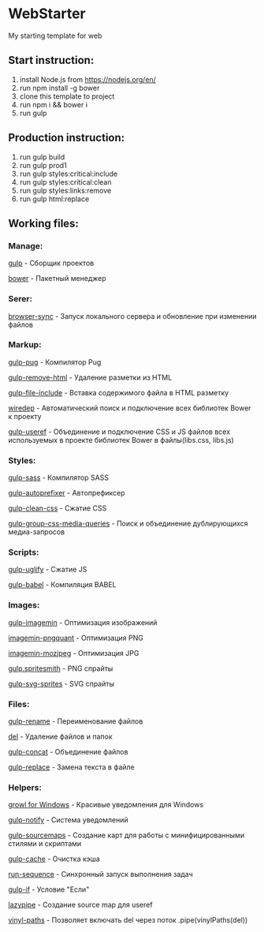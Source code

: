 # WebStarter
My starting template for web

## Start instruction:
1. install Node.js from https://nodejs.org/en/
2. run npm install -g bower
3. clone this template to project
4. run npm i && bower i
5. run gulp

## Production instruction:
1. run gulp build
2. run gulp prod1
3. run gulp styles:critical:include
4. run gulp styles:critical:clean
5. run gulp styles:links:remove
6. run gulp html:replace

## Working files:
### Manage:
[gulp](https://www.npmjs.com/package/gulp) - Сборщик проектов

[bower](https://www.npmjs.com/package/bower) - Пакетный менеджер

### Serer:
[browser-sync](https://www.npmjs.com/package/browser-sync) - Запуск локального сервера и обновление при изменении файлов

### Markup:
[gulp-pug](https://www.npmjs.com/package/gulp-pug) - Компилятор Pug

[gulp-remove-html](https://www.npmjs.com/package/gulp-remove-html) - Удаление разметки из HTML

[gulp-file-include](https://www.npmjs.com/package/gulp-file-include) - Вставка содержимого файла в HTML разметку

[wiredep](https://www.npmjs.com/package/wiredep) - Автоматический поиск и подключение всех библиотек Bower к проекту

[gulp-useref](https://www.npmjs.com/package/gulp-useref) - Объединение и подключение CSS и JS файлов всех используемых в проекте библиотек Bower в файлы(libs.css, libs.js)

### Styles:
[gulp-sass](https://www.npmjs.com/package/gulp-sass) - Компилятор SASS

[gulp-autoprefixer](https://www.npmjs.com/package/gulp-autoprefixer) - Автопрефиксер

[gulp-clean-css](https://www.npmjs.com/package/gulp-clean-css) - Сжатие CSS

[gulp-group-css-media-queries](https://www.npmjs.com/package/gulp-group-css-media-queries) - Поиск и объединение дублирующихся медиа-запросов

### Scripts:
[gulp-uglify](https://www.npmjs.com/package/gulp-uglify) - Сжатие JS

[gulp-babel](https://www.npmjs.com/package/gulp-babel) - Компиляция BABEL

### Images:
[gulp-imagemin](https://www.npmjs.com/package/gulp-imagemin) - Оптимизация изображений

[imagemin-pngquant](https://www.npmjs.com/package/imagemin-pngquant) - Оптимизация PNG

[imagemin-mozjpeg](https://github.com/imagemin/imagemin-mozjpeg) - Оптимизация JPG

[gulp.spritesmith](https://www.npmjs.com/package/gulp.spritesmith) - PNG спрайты

[gulp-svg-sprites](https://www.npmjs.com/package/gulp-svg-sprites) - SVG спрайты

### Files:
[gulp-rename](https://www.npmjs.com/package/gulp-rename) - Переименование файлов

[del](https://www.npmjs.com/package/del) - Удаление файлов и папок

[gulp-concat](https://www.npmjs.com/package/gulp-concat) - Объединение файлов

[gulp-replace](https://www.npmjs.com/package/gulp-replace) - Замена текста в файле

### Helpers:
[growl for Windows](http://www.growlforwindows.com/gfw/) - Красивые уведомления для Windows

[gulp-notify](https://www.npmjs.com/package/gulp-notify) - Система уведомлений

[gulp-sourcemaps](https://www.npmjs.com/package/gulp-sourcemaps) - Создание карт для работы с минифицированными стилями и скриптами

[gulp-cache](https://www.npmjs.com/package/gulp-cache) - Очистка кэша

[run-sequence](https://www.npmjs.com/package/run-sequence) - Синхронный запуск выполнения задач

[gulp-if](https://www.npmjs.com/package/gulp-if) - Условие "Если"

[lazypipe](https://www.npmjs.com/package/lazypipe) - Создание source map для useref

[vinyl-paths](https://www.npmjs.com/package/vinyl-paths) - Позволяет включать del через поток .pipe(vinylPaths(del))